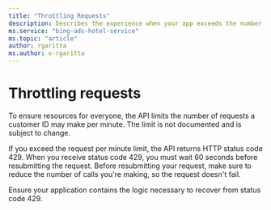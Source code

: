```yaml
---
title: "Throttling Requests"
description: Describes the experience when your app exceeds the number of requests per minute that your app may  make.
ms.service: "bing-ads-hotel-service"
ms.topic: "article"
author: rgaritta
ms.author: v-rgaritta
---
```


# Throttling requests

To ensure resources for everyone, the API limits the number of requests a customer ID may make per minute. The limit is not documented and is subject to change.

If you exceed the request per minute limit, the API returns HTTP status code 429. When you receive status code 429, you must wait 60 seconds before resubmitting the request. Before resubmitting your request, make sure to reduce the number of calls you're making, so the request doesn't fail.

Ensure your application contains the logic necessary to recover from status code 429.
